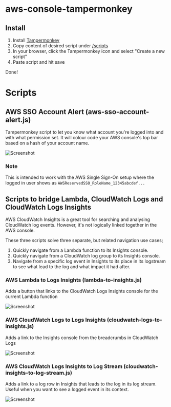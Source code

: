 # aws-console-tampermonkey

## Install
1. Install [Tampermonkey](https://tampermonkey.net/)
2. Copy content of desired script under [/scripts](https://github.com/mhlabs/aws-console-tampermonkey/blob/master/scripts)
3. In your browser, click the Tampermonkey icon and select "Create a new script"
4. Paste script and hit save

Done!

# Scripts

## AWS SSO Account Alert (aws-sso-account-alert.js)
Tampermonkey script to let you know what account you're logged into and with what permission set. It will colour code your AWS console's top bar based on a hash of your account name.

![Screenshot](https://github.com/mhlabs/aws-console-tampermonkey/blob/master/images/sso-tampermonkey.png?raw=true)

### Note
This is intended to work with the AWS Single Sign-On setup where the logged in user shows as `AWSReservedSSO_RoleName_12345abcdef...`

## Scripts to bridge Lambda, CloudWatch Logs and CloudWatch Logs Insights
AWS CloudWatch Insights is a great tool for searching and analysing CloudWatch log events. However, it's not logically linked together in the AWS console. 

These three scripts solve three separate, but related navigation use cases;
1. Quickly navigate from a Lambda function to its Insights console.
2. Quickly navigate from a CloudWatch log group to its Insights console.
3. Navigate from a specific log event in Insights to its place in its logstream to see what lead to the log and what impact it had after.

### AWS Lambda to Logs Insights (lambda-to-insights.js)
Adds a button that links to the CloudWatch Logs Insights console for the current Lambda function 

![Screenshot](https://github.com/mhlabs/aws-console-tampermonkey/blob/master/images/lambda-to-insights.png?raw=true)

### AWS CloudWatch Logs to Logs Insights (cloudwatch-logs-to-insights.js) 
Adds a link to the Insights console from the breadcrumbs in CloudWatch Logs 

![Screenshot](https://github.com/mhlabs/aws-console-tampermonkey/blob/master/images/logs-to-insights.png?raw=true)

### AWS CloudWatch Logs Insights to Log Stream (cloudwatch-insights-to-log-stream.js) 
Adds a link to a log row in Insights that leads to the log in its log stream. Useful when you want to see a logged event in its context.

![Screenshot](https://github.com/mhlabs/aws-console-tampermonkey/blob/master/images/insights-to-log-stream.png?raw=true)

